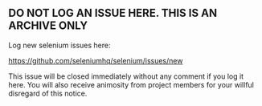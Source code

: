 ## DO NOT LOG AN ISSUE HERE. THIS IS AN ARCHIVE ONLY

Log new selenium issues here:

https://github.com/seleniumhq/selenium/issues/new


This issue will be closed immediately without any comment if you log it here. You will also receive animosity from project members for your willful disregard of this notice.
